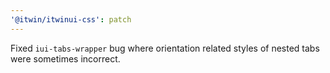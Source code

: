 ```yaml
---
'@itwin/itwinui-css': patch
---
```


Fixed `iui-tabs-wrapper` bug where orientation related styles of nested tabs were sometimes incorrect.
